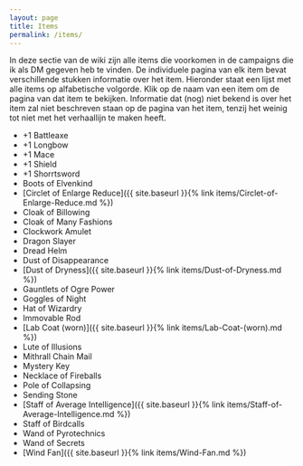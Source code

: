 ```yaml
---
layout: page
title: Items
permalink: /items/
---
```


In deze sectie van de wiki zijn alle items die voorkomen in de campaigns die ik als DM gegeven heb te vinden. De individuele pagina van elk item bevat verschillende stukken informatie over het item. Hieronder staat een lijst met alle items op alfabetische volgorde. Klik op de naam van een item om de pagina van dat item te bekijken. Informatie dat (nog) niet bekend is over het item zal niet beschreven staan op de pagina van het item, tenzij het weinig tot niet met het verhaallijn te maken heeft.

* +1 Battleaxe
* +1 Longbow
* +1 Mace
* +1 Shield
* +1 Shorrtsword
* Boots of Elvenkind
* [Circlet of Enlarge Reduce]({{ site.baseurl }}{% link items/Circlet-of-Enlarge-Reduce.md %})
* Cloak of Billowing
* Cloak of Many Fashions
* Clockwork Amulet
* Dragon Slayer
* Dread Helm
* Dust of Disappearance
* [Dust of Dryness]({{ site.baseurl }}{% link items/Dust-of-Dryness.md %})
* Gauntlets of Ogre Power
* Goggles of Night
* Hat of Wizardry
* Immovable Rod
* [Lab Coat (worn)]({{ site.baseurl }}{% link items/Lab-Coat-(worn).md %})
* Lute of Illusions
* Mithrall Chain Mail
* Mystery Key
* Necklace of Fireballs
* Pole of Collapsing
* Sending Stone
* [Staff of Average Intelligence]({{ site.baseurl }}{% link items/Staff-of-Average-Intelligence.md %})
* Staff of Birdcalls
* Wand of Pyrotechnics
* Wand of Secrets
* [Wind Fan]({{ site.baseurl }}{% link items/Wind-Fan.md %})